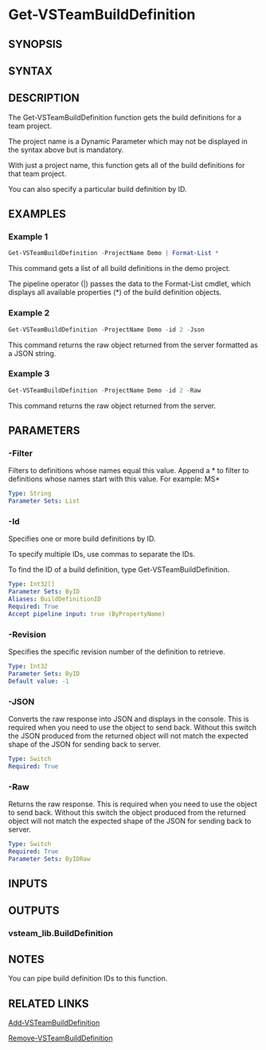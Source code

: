 <!-- #include "./common/header.md" -->

# Get-VSTeamBuildDefinition

## SYNOPSIS

<!-- #include "./synopsis/Get-VSTeamBuildDefinition.txt" -->

## SYNTAX

## DESCRIPTION

The Get-VSTeamBuildDefinition function gets the build definitions for a team project.

The project name is a Dynamic Parameter which may not be displayed in the syntax above but is mandatory.

With just a project name, this function gets all of the build definitions for that team project.

You can also specify a particular build definition by ID.

## EXAMPLES

### Example 1

```powershell
Get-VSTeamBuildDefinition -ProjectName Demo | Format-List *
```

This command gets a list of all build definitions in the demo project.

The pipeline operator (|) passes the data to the Format-List cmdlet, which displays all available properties (*) of the build definition objects.

### Example 2

```powershell
Get-VSTeamBuildDefinition -ProjectName Demo -id 2 -Json
```

This command returns the raw object returned from the server formatted as a JSON string.

### Example 3

```powershell
Get-VSTeamBuildDefinition -ProjectName Demo -id 2 -Raw
```

This command returns the raw object returned from the server.

## PARAMETERS

### -Filter

Filters to definitions whose names equal this value. Append a * to filter to definitions whose names start with this value.
For example: MS*

```yaml
Type: String
Parameter Sets: List
```

### -Id

Specifies one or more build definitions by ID.

To specify multiple IDs, use commas to separate the IDs.

To find the ID of a build definition, type Get-VSTeamBuildDefinition.

```yaml
Type: Int32[]
Parameter Sets: ByID
Aliases: BuildDefinitionID
Required: True
Accept pipeline input: true (ByPropertyName)
```

### -Revision

Specifies the specific revision number of the definition to retrieve.

```yaml
Type: Int32
Parameter Sets: ByID
Default value: -1
```

### -JSON

Converts the raw response into JSON and displays in the console. This is required when you need to use the object to send back.  Without this switch the JSON produced from the returned object will not match the expected shape of the JSON for sending back to server.

```yaml
Type: Switch
Required: True
```

### -Raw

Returns the raw response. This is required when you need to use the object to send back.  Without this switch the object produced from the returned object will not match the expected shape of the JSON for sending back to server.

```yaml
Type: Switch
Required: True
Parameter Sets: ByIDRaw
```

<!-- #include "./params/projectName.md" -->

## INPUTS

## OUTPUTS

### vsteam_lib.BuildDefinition

## NOTES

You can pipe build definition IDs to this function.

<!-- #include "./common/prerequisites.md" -->

## RELATED LINKS

<!-- #include "./common/related.md" -->

[Add-VSTeamBuildDefinition](Add-VSTeamBuildDefinition.md)

[Remove-VSTeamBuildDefinition](Remove-VSTeamBuildDefinition.md)
